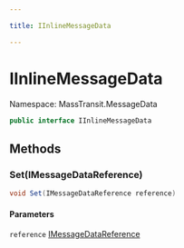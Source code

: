 ```yaml
---

title: IInlineMessageData

---
```


# IInlineMessageData

Namespace: MassTransit.MessageData

```csharp
public interface IInlineMessageData
```

## Methods

### **Set(IMessageDataReference)**

```csharp
void Set(IMessageDataReference reference)
```

#### Parameters

`reference` [IMessageDataReference](../masstransit-messagedata/imessagedatareference)<br/>
